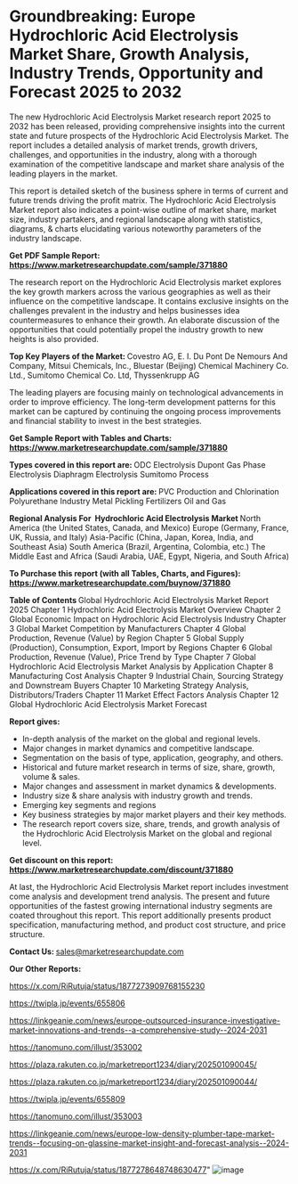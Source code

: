 # Groundbreaking: Europe Hydrochloric Acid Electrolysis Market Share, Growth Analysis, Industry Trends, Opportunity and Forecast 2025 to 2032

The new Hydrochloric Acid Electrolysis Market research report 2025 to 2032 has been released, providing comprehensive insights into the current state and future prospects of the Hydrochloric Acid Electrolysis Market. The report includes a detailed analysis of market trends, growth drivers, challenges, and opportunities in the industry, along with a thorough examination of the competitive landscape and market share analysis of the leading players in the market.

This report is detailed sketch of the business sphere in terms of current and future trends driving the profit matrix. The Hydrochloric Acid Electrolysis Market report also indicates a point-wise outline of market share, market size, industry partakers, and regional landscape along with statistics, diagrams, &amp; charts elucidating various noteworthy parameters of the industry landscape.

<strong><b>Get PDF Sample Report: <a href=https://www.marketresearchupdate.com/sample/371880>https://www.marketresearchupdate.com/sample/371880</a></b></strong>

The research report on the Hydrochloric Acid Electrolysis market explores the key growth markers across the various geographies as well as their influence on the competitive landscape. It contains exclusive insights on the challenges prevalent in the industry and helps businesses idea countermeasures to enhance their growth. An elaborate discussion of the opportunities that could potentially propel the industry growth to new heights is also provided.

<strong><b>Top Key Players of the Market:
</b></strong>Covestro AG, E. I. Du Pont De Nemours And Company, Mitsui Chemicals, Inc., Bluestar (Beijing) Chemical Machinery Co. Ltd., Sumitomo Chemical Co. Ltd, Thyssenkrupp AG<strong><b>
</b></strong>

The leading players are focusing mainly on technological advancements in order to improve efficiency. The long-term development patterns for this market can be captured by continuing the ongoing process improvements and financial stability to invest in the best strategies.

<strong><b>Get Sample Report with Tables and Charts: <a href=https://www.marketresearchupdate.com/sample/371880>https://www.marketresearchupdate.com/sample/371880</a></b></strong>

<strong><b>Types covered in this report are:
</b></strong>ODC Electrolysis
Dupont Gas Phase Electrolysis
Diaphragm Electrolysis
Sumitomo Process<strong><b>
</b></strong>

<strong><b>Applications covered in this report are:
</b></strong>PVC Production and Chlorination
Polyurethane Industry
Metal Pickling
Fertilizers
Oil and Gas<strong><b>
</b></strong>

<strong><b>Regional Analysis For  Hydrochloric Acid Electrolysis Market</b></strong><strong><b>
</b></strong>North America (the United States, Canada, and Mexico)
Europe (Germany, France, UK, Russia, and Italy)
Asia-Pacific (China, Japan, Korea, India, and Southeast Asia)
South America (Brazil, Argentina, Colombia, etc.)
The Middle East and Africa (Saudi Arabia, UAE, Egypt, Nigeria, and South Africa)

<strong><b>To Purchase this report (with all Tables, Charts, and Figures): <a href=https://www.marketresearchupdate.com/buynow/371880>https://www.marketresearchupdate.com/buynow/371880</a></b></strong>

<strong><b>Table of Contents</b></strong><strong><b>
</b></strong>Global Hydrochloric Acid Electrolysis Market Report 2025
Chapter 1 Hydrochloric Acid Electrolysis Market Overview
Chapter 2 Global Economic Impact on Hydrochloric Acid Electrolysis Industry
Chapter 3 Global Market Competition by Manufacturers
Chapter 4 Global Production, Revenue (Value) by Region
Chapter 5 Global Supply (Production), Consumption, Export, Import by Regions
Chapter 6 Global Production, Revenue (Value), Price Trend by Type
Chapter 7 Global Hydrochloric Acid Electrolysis Market Analysis by Application
Chapter 8 Manufacturing Cost Analysis
Chapter 9 Industrial Chain, Sourcing Strategy and Downstream Buyers
Chapter 10 Marketing Strategy Analysis, Distributors/Traders
Chapter 11 Market Effect Factors Analysis
Chapter 12 Global Hydrochloric Acid Electrolysis Market Forecast

<strong><b>Report gives:</b></strong>

- In-depth analysis of the market on the global and regional levels.
- Major changes in market dynamics and competitive landscape.
- Segmentation on the basis of type, application, geography, and others.
- Historical and future market research in terms of size, share, growth, volume &amp; sales.
- Major changes and assessment in market dynamics &amp; developments.
- Industry size &amp; share analysis with industry growth and trends.
- Emerging key segments and regions
- Key business strategies by major market players and their key methods.
- The research report covers size, share, trends, and growth analysis of the Hydrochloric Acid Electrolysis Market on the global and regional level.

<strong><b>Get discount on this report: <a href=https://www.marketresearchupdate.com/discount/371880>https://www.marketresearchupdate.com/discount/371880</a></b></strong>

At last, the Hydrochloric Acid Electrolysis Market report includes investment come analysis and development trend analysis. The present and future opportunities of the fastest growing international industry segments are coated throughout this report. This report additionally presents product specification, manufacturing method, and product cost structure, and price structure.

<strong><b>Contact Us:
</b></strong>sales@marketresearchupdate.com

<strong>Our Other Reports:</strong>

<a href=https://x.com/RiRutuja/status/1877273909768155230>https://x.com/RiRutuja/status/1877273909768155230</a>

<a href=https://twipla.jp/events/655806>https://twipla.jp/events/655806</a>

<a href=https://linkgeanie.com/news/europe-outsourced-insurance-investigative-market-innovations-and-trends--a-comprehensive-study--2024-2031>https://linkgeanie.com/news/europe-outsourced-insurance-investigative-market-innovations-and-trends--a-comprehensive-study--2024-2031</a>

<a href=https://tanomuno.com/illust/353002>https://tanomuno.com/illust/353002</a>

<a href=https://plaza.rakuten.co.jp/marketreport1234/diary/202501090045/>https://plaza.rakuten.co.jp/marketreport1234/diary/202501090045/</a>

<a href=https://plaza.rakuten.co.jp/marketreport1234/diary/202501090044/>https://plaza.rakuten.co.jp/marketreport1234/diary/202501090044/</a>

<a href=https://twipla.jp/events/655809>https://twipla.jp/events/655809</a>

<a href=https://tanomuno.com/illust/353003>https://tanomuno.com/illust/353003</a>

<a href=https://linkgeanie.com/news/europe-low-density-plumber-tape-market-trends--focusing-on-glassine-market-insight-and-forecast-analysis--2024-2031>https://linkgeanie.com/news/europe-low-density-plumber-tape-market-trends--focusing-on-glassine-market-insight-and-forecast-analysis--2024-2031</a>

<a href=https://x.com/RiRutuja/status/1877278648748630477>https://x.com/RiRutuja/status/1877278648748630477</a>"
![image](https://github.com/user-attachments/assets/8765a458-4d06-4f83-b907-5a58cad85ad1)
